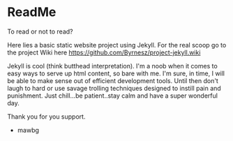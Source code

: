 # ReadMe

To read or not to read?

Here lies a basic static website project using Jekyll.  For the real scoop go to the project Wiki here <https://github.com/Byrnesz/project-jekyll.wiki>  

Jekyll is cool (think butthead interpretation). I'm a noob when it comes to easy ways to serve up html content, so bare with me. I'm sure, in time, I will be able to make sense out of efficient development tools.  Until then don't laugh to hard or use savage trolling techniques designed to instill pain and punishment. Just chill...be patient..stay calm and have a super wonderful day.

Thank you for you support.
 - mawbg
